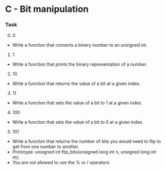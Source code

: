 # **C - Bit manipulation**  

### Task  

0. 0  
 - Write a function that converts a binary number to an unsigned int.  

1. 1  
 - Write a function that prints the binary representation of a number.  

2. 10  
 - Write a function that returns the value of a bit at a given index.  

3. 11  
 - Write a function that sets the value of a bit to 1 at a given index.  

4. 100  
 - Write a function that sets the value of a bit to 0 at a given index.  

5. 101  
 - Write a function that returns the number of bits you would need to flip to get from one number to another.  
 - Prototype: unsigned int flip_bits(unsigned long int n, unsigned long int m);  
 - You are not allowed to use the % or / operators  
